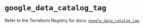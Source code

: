 # `google_data_catalog_tag`

Refer to the Terraform Registry for docs: [`google_data_catalog_tag`](https://registry.terraform.io/providers/hashicorp/google-beta/5.22.0/docs/resources/google_data_catalog_tag).
